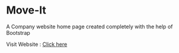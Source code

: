 # Move-It
A Company website home page created completely with the help of Bootstrap

Visit Website : [Click here](https://neha-7330.github.io/Move-It/)
